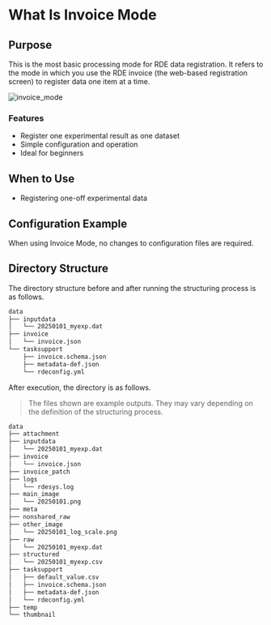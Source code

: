 # What Is Invoice Mode

## Purpose

This is the most basic processing mode for RDE data registration. It refers to the mode in which you use the RDE invoice (the web-based registration screen) to register data one item at a time.

![invoice_mode](../../img/invoice_mode.svg)

### Features

- Register one experimental result as one dataset
- Simple configuration and operation
- Ideal for beginners

## When to Use

- Registering one-off experimental data

## Configuration Example

When using Invoice Mode, no changes to configuration files are required.

## Directory Structure

The directory structure before and after running the structuring process is as follows.

```bash
data
├── inputdata
│   └── 20250101_myexp.dat
├── invoice
│   └── invoice.json
└── tasksupport
    ├── invoice.schema.json
    ├── metadata-def.json
    └── rdeconfig.yml
```

After execution, the directory is as follows.

> The files shown are example outputs. They may vary depending on the definition of the structuring process.

```bash
data
├── attachment
├── inputdata
│   └── 20250101_myexp.dat
├── invoice
│   └── invoice.json
├── invoice_patch
├── logs
│   └── rdesys.log
├── main_image
│   └── 20250101.png
├── meta
├── nonshared_raw
├── other_image
│   └── 20250101_log_scale.png
├── raw
│   └── 20250101_myexp.dat
├── structured
│   └── 20250101_myexp.csv
├── tasksupport
│   ├── default_value.csv
│   ├── invoice.schema.json
│   ├── metadata-def.json
│   └── rdeconfig.yml
├── temp
└── thumbnail
```
